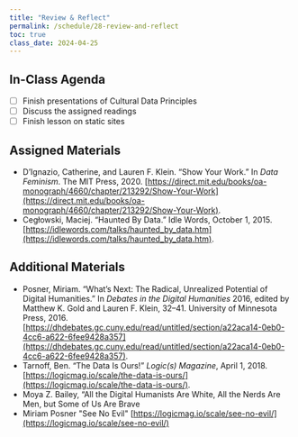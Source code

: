 ```yaml
---
title: "Review & Reflect"
permalink: /schedule/28-review-and-reflect
toc: true
class_date: 2024-04-25
---
```


## In-Class Agenda

- [ ] Finish presentations of Cultural Data Principles
- [ ] Discuss the assigned readings
- [ ] Finish lesson on static sites

## Assigned Materials

- D’Ignazio, Catherine, and Lauren F. Klein. “Show Your Work.” In *Data Feminism*. The MIT Press, 2020. [https://direct.mit.edu/books/oa-monograph/4660/chapter/213292/Show-Your-Work](https://direct.mit.edu/books/oa-monograph/4660/chapter/213292/Show-Your-Work).
- Cegłowski, Maciej. “Haunted By Data.” Idle Words, October 1, 2015. [https://idlewords.com/talks/haunted_by_data.htm](https://idlewords.com/talks/haunted_by_data.htm).

## Additional Materials

- Posner, Miriam. “What’s Next: The Radical, Unrealized Potential of Digital Humanities.” In *Debates in the Digital Humanities* 2016, edited by Matthew K. Gold and Lauren F. Klein, 32–41. University of Minnesota Press, 2016. [https://dhdebates.gc.cuny.edu/read/untitled/section/a22aca14-0eb0-4cc6-a622-6fee9428a357](https://dhdebates.gc.cuny.edu/read/untitled/section/a22aca14-0eb0-4cc6-a622-6fee9428a357).
- Tarnoff, Ben. “The Data Is Ours!” *Logic(s) Magazine*, April 1, 2018. [https://logicmag.io/scale/the-data-is-ours/](https://logicmag.io/scale/the-data-is-ours/).
- Moya Z. Bailey, “All the Digital Humanists Are White, All the Nerds Are Men, but Some of Us Are Brave
- Miriam Posner "See No Evil" [https://logicmag.io/scale/see-no-evil/](https://logicmag.io/scale/see-no-evil/)